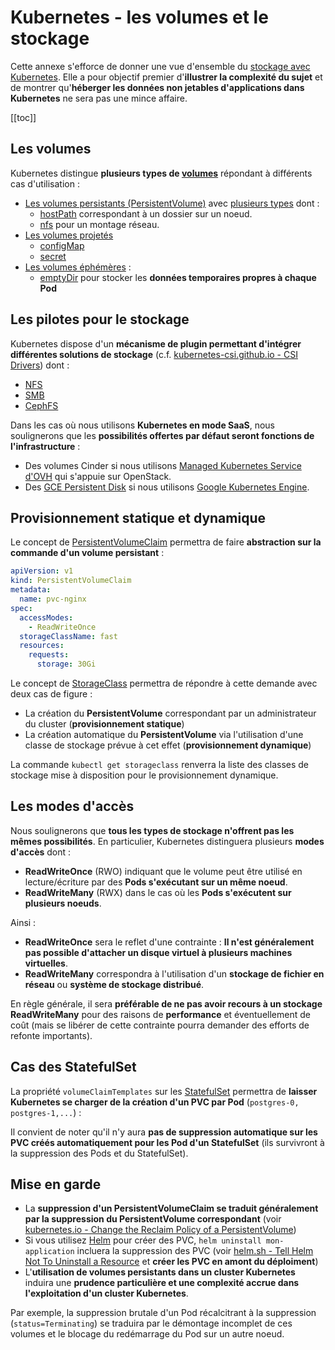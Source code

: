 # Kubernetes - les volumes et le stockage

Cette annexe s'efforce de donner une vue d'ensemble du [stockage avec Kubernetes](https://kubernetes.io/docs/concepts/storage/). Elle a pour objectif premier d'**illustrer la complexité du sujet** et de montrer qu'**héberger les données non jetables d'applications dans Kubernetes** ne sera pas une mince affaire.

[[toc]]

## Les volumes

Kubernetes distingue **plusieurs types de [volumes](https://kubernetes.io/docs/concepts/storage/volumes/)** répondant à différents cas d'utilisation :

* [Les volumes persistants (PersistentVolume)](https://kubernetes.io/docs/concepts/storage/persistent-volumes/) avec [plusieurs types](https://kubernetes.io/docs/concepts/storage/persistent-volumes/#types-of-persistent-volumes) dont :
  * [hostPath](https://kubernetes.io/docs/concepts/storage/volumes/#hostpath) correspondant à un dossier sur un noeud.
  * [nfs](https://kubernetes.io/docs/concepts/storage/volumes/#nfs) pour un montage réseau.
* [Les volumes projetés](https://kubernetes.io/docs/concepts/storage/projected-volumes/)
  * [configMap](https://kubernetes.io/docs/concepts/storage/volumes/#configmap)
  * [secret](https://kubernetes.io/docs/concepts/storage/volumes/#secret)
* [Les volumes éphémères](https://kubernetes.io/docs/concepts/storage/ephemeral-volumes/) :
  * [emptyDir](https://kubernetes.io/docs/concepts/storage/volumes/#emptydir-configuration-example) pour stocker les **données temporaires propres à chaque Pod**

## Les pilotes pour le stockage

Kubernetes dispose d'un **mécanisme de plugin permettant d'intégrer différentes solutions de stockage** (c.f. [kubernetes-csi.github.io - CSI Drivers](https://kubernetes-csi.github.io/docs/drivers.html)) dont :

* [NFS](https://github.com/kubernetes-csi/csi-driver-nfs#readme)
* [SMB](https://github.com/kubernetes-csi/csi-driver-smb#readme)
* [CephFS](https://github.com/ceph/ceph-csi#readme)

Dans les cas où nous utilisons **Kubernetes en mode SaaS**, nous soulignerons que les **possibilités offertes par défaut seront fonctions de l'infrastructure** :

* Des volumes Cinder si nous utilisons [Managed Kubernetes Service d'OVH](https://www.ovhcloud.com/fr/public-cloud/kubernetes/) qui s'appuie sur OpenStack.
* Des [GCE Persistent Disk](https://cloud.google.com/persistent-disk?hl=fr#documentation) si nous utilisons [Google Kubernetes Engine](https://cloud.google.com/kubernetes-engine?hl=fr).


## Provisionnement statique et dynamique

Le concept de [PersistentVolumeClaim](https://kubernetes.io/docs/concepts/storage/dynamic-provisioning/#using-dynamic-provisioning) permettra de faire **abstraction sur la commande d'un volume persistant** :

```yaml
apiVersion: v1
kind: PersistentVolumeClaim
metadata:
  name: pvc-nginx
spec:
  accessModes:
    - ReadWriteOnce
  storageClassName: fast
  resources:
    requests:
      storage: 30Gi
```

Le concept de [StorageClass](https://kubernetes.io/docs/concepts/storage/storage-classes/) permettra de répondre à cette demande avec deux cas de figure :

* La création du **PersistentVolume** correspondant par un administrateur du cluster (**provisionnement statique**)
* La création automatique du **PersistentVolume** via l'utilisation d'une classe de stockage prévue à cet effet (**provisionnement dynamique**)

La commande `kubectl get storageclass` renverra la liste des classes de stockage mise à disposition pour le provisionnement dynamique.

## Les modes d'accès

Nous soulignerons que **tous les types de stockage n'offrent pas les mêmes possibilités**. En particulier, Kubernetes distinguera plusieurs **modes d'accès** dont :

* **ReadWriteOnce** (RWO) indiquant que le volume peut être utilisé en lecture/écriture par des **Pods s'exécutant sur un même noeud**.
* **ReadWriteMany** (RWX) dans le cas où les **Pods s'exécutent sur plusieurs noeuds**.

Ainsi :

* **ReadWriteOnce** sera le reflet d'une contrainte : **Il n'est généralement pas possible d'attacher un disque virtuel à plusieurs machines virtuelles**.
* **ReadWriteMany** correspondra à l'utilisation d'un **stockage de fichier en réseau** ou **système de stockage distribué**.

En règle générale, il sera **préférable de ne pas avoir recours à un stockage ReadWriteMany** pour des raisons de **performance** et éventuellement de coût (mais se libérer de cette contrainte pourra demander des efforts de refonte importants).

## Cas des StatefulSet

La propriété `volumeClaimTemplates` sur les [StatefulSet](https://kubernetes.io/fr/docs/concepts/workloads/controllers/statefulset/#composants) permettra de **laisser Kubernetes se charger de la création d'un PVC par Pod** (`postgres-0, postgres-1,...`) :

Il convient de noter qu'il n'y aura **pas de suppression automatique sur les PVC créés automatiquement pour les Pod d'un StatefulSet** (ils survivront à la suppression des Pods et du StatefulSet).

## Mise en garde

* La **suppression d'un PersistentVolumeClaim se traduit généralement par la suppression du PersistentVolume correspondant** (voir [kubernetes.io - Change the Reclaim Policy of a PersistentVolume](https://kubernetes.io/docs/tasks/administer-cluster/change-pv-reclaim-policy/))
* Si vous utilisez [Helm](helm.md) pour créer des PVC, `helm uninstall mon-application` incluera la suppression des PVC (voir [helm.sh - Tell Helm Not To Uninstall a Resource](https://helm.sh/docs/howto/charts_tips_and_tricks/#tell-helm-not-to-uninstall-a-resource) et **créer les PVC en amont du déploiment**)
* L'**utilisation de volumes persistants dans un cluster Kubernetes** induira une **prudence particulière et une complexité accrue dans l'exploitation d'un cluster Kubernetes**.

Par exemple, la suppression brutale d'un Pod récalcitrant à la suppression (`status=Terminating`) se traduira par le démontage incomplet de ces volumes et le blocage du redémarrage du Pod sur un autre noeud.

